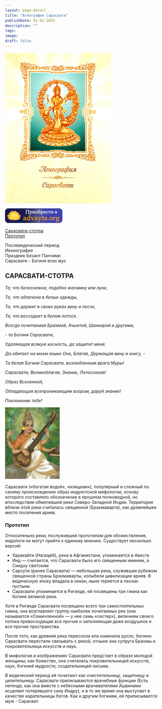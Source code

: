 ```yaml
---
layout: page-detail
title: "Агиография Сарасвати"
publishDate: 01-01-2025
description: ""
tags:
image:
draft: false
---
```


![Агиография Сарасвати](/upload/iblock/19c/19c62c8bb358626465dbf3ec4ec7dab9.png)

[![](/i/images/buy-button.png)](/shop/books/agiografiya-sarasvati/)

[Cарасвати-стотра](#1)   
[Прототип](#2)   

 Послеведический период   
 Иконография   
 Праздник Безант Панчами   
 Сарасвати - Богиня всех муз 

## САРАСВАТИ-СТОТРА

  
_Та, что белоснежна, подобно жасмину или луне,_ 

 _Та, что облачена в белые одежды,_ 

 _Та, что держит в своих руках вину и посох,_ 

 _Та, что восседает в белом лотосе._ 

 _Всегда почитаемая Брахмой, Ачьютой, Шанкарой и другими,_ 

 _\- та Богиня Сарасвати,_ 

 _Удаляющая всякую косность, да защитит меня._ 

 _Да обитает на моем языке Она, Благая, Держащая вину и книгу, -_ 

 _Та белая Богиня Сарасвати, возлюбленная врага Муры!_ 

 _Сарасвати, Великоблагая, Знание, Лотосоокая!_ 

 _Образ Вселенной,_ 

 _Обладающая всепроникающим взором, даруй знание!_ 

 _Поклонение тебе!_ 

_![](/i/images/sarasvati-1.jpg)_ 

 Сарасвати («богатая водой», «изящная»), популярный и сложный по своему происхождению образ индуистской мифологии, основу которого составляло обозначение в прошлом полноводной, но впоследствии обмелевшей реки Северо-Западной Индии. Территория вблизи этой реки считалась священной (Брахмаварта), как древнейшее место поселения ариев.

### Прототип

 Относительно реки, послужившей прототипом для обожествления, индологи не могут прийти к единому мнению. Существует несколько версий:

* Харакайти (Haraqaiti), река в Афганистане, упоминается в Авесте
* Инд — считается, что Сарасвати было его священным именем, а Синдху светским
* Сарсути (ранее Сарасвати) — небольшая река, служившая рубежом священной страны Брахмаварты, колыбели цивилизации ариев. В ведическую эпоху впадала в океан, ныне теряется в песках пустыни.
* Сарасвати упоминается в Ригведе, ей посвящены три гимна как богине великой реки.

 Хотя в Ригведе Сарасвати посвящено всего три самостоятельных гимна, она возглавляет группу наиболее почитаемых рек (она называется «Семичленной» — у нее семь «сестер»), величием своего потока превосходящая все прочие и заполняющая даже воздушное и все прочие пространства.

 После того, как древняя река пересохла или изменила русло, богиню Сарасвати перестали связывать с рекой, отныне она супруга Брахмы и покровительница искусств и наук.

 В мифологии и изображениях Сарасвати предстает в образе молодой женщины; как божество, она считалась покровительницей искусств, наук, богиней мудрости, создательницей письма. 

 В ведический период её почитают как очистительницу, защитницу и целительницу. Сарасвати приписываются врачебные функции (Есть легенда, как она вместе с небесными врачевателями Ашвинами исцеляет потерявшего силу Индру), и в то же время она выступает в качестве карательницы богов. Как и другим богиням, ей приписывается муж - Сарасват.
